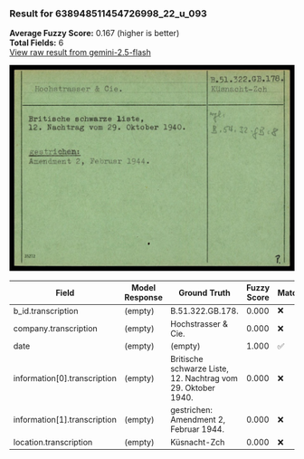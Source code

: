 ### Result for 638948511454726998_22_u_093
**Average Fuzzy Score:** 0.167 (higher is better)<br>
**Total Fields:** 6<br>
[View raw result from gemini-2.5-flash](https://github.com/RISE-UNIBAS/humanities_data_benchmark/blob/main/results/2025-10-24/T0315/request_T0315_638948511454726998_22_u_093.json)

<img src="https://github.com/RISE-UNIBAS/humanities_data_benchmark/blob/main/benchmarks/blacklist/images/638948511454726998_22_u_093.jpg?raw=true" alt="638948511454726998_22_u_093" width="600px">

| Field | Model Response | Ground Truth | Fuzzy Score | Match |
|-------|----------------|--------------|-------------|-------|
| b_id.transcription | (empty) | B.51.322.GB.178. | 0.000 | ❌ |
| company.transcription | (empty) | Hochstrasser & Cie. | 0.000 | ❌ |
| date | (empty) | (empty) | 1.000 | ✅ |
| information[0].transcription | (empty) | Britische schwarze Liste,<br>12. Nachtrag vom 29. Oktober 1940. | 0.000 | ❌ |
| information[1].transcription | (empty) | gestrichen:<br>Amendment 2, Februar 1944. | 0.000 | ❌ |
| location.transcription | (empty) | Küsnacht-Zch | 0.000 | ❌ |

